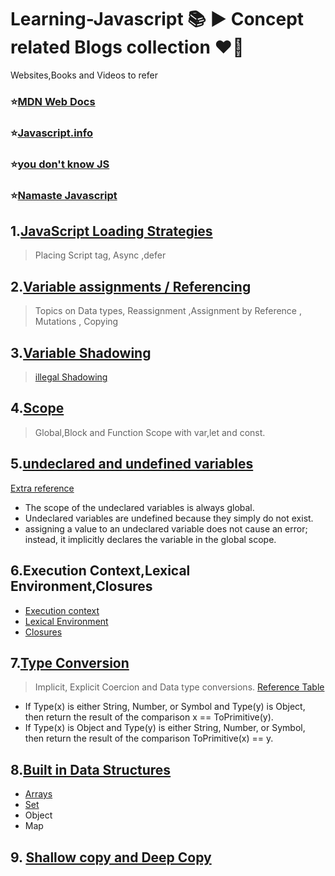# Learning-Javascript :books: ▶️ Concept related Blogs collection :heart_on_fire:
  Websites,Books and Videos to refer 
 ### ⭐[MDN Web Docs](https://developer.mozilla.org/en-US/docs/Web/JavaScript)
 ### ⭐[Javascript.info](https://javascript.info/)
 ### ⭐[you don't know JS](https://www.amazon.in/You-Dont-Know-Set-Volumes/dp/9352136268/ref=sr_1_1?keywords=you+dont+know+js&qid=1651303336&s=books&sr=1-1)
 ### ⭐[Namaste Javascript](https://www.youtube.com/playlist?list=PLlasXeu85E9cQ32gLCvAvr9vNaUccPVNP)
## 1.[JavaScript Loading Strategies](https://medium.com/@raviroshan.talk/async-defer-javascript-loading-strategies-da489a0ba47e)
> Placing Script tag, Async ,defer
## 2.[Variable assignments / Referencing](https://www.sitepoint.com/variable-assignment-mutation-javascript/)
> Topics on Data types, Reassignment ,Assignment by Reference , Mutations ,  Copying
## 3.[Variable Shadowing](designcise.com/web/tutorial/what-is-variable-shadowing-in-javascript)
> [illegal Shadowing](https://www.bookstack.cn/read/You-Dont-Know-JS-Scope-Closures-2nd/spilt.2.975975bd183f374a.md#e2w1cz)
## 4.[Scope](https://www.w3schools.com/js/js_scope.asp)
> Global,Block and Function Scope with var,let and const.
## 5.[undeclared and undefined variables](https://www.geeksforgeeks.org/what-are-undeclared-and-undefined-variables-in-javascript/)
   [Extra reference](https://www.oreilly.com/library/view/javascript-the-definitive/0596000480/ch04s03.html#:~:text=Undeclared%20variables%20are%20undefined%20because,variable%20in%20the%20global%20scope.)
* The scope of the undeclared variables is always global.
* Undeclared variables are undefined because they simply do not exist.
* assigning a value to an undeclared variable does not cause an error; instead, it implicitly declares the variable in the global scope.
## 6.Execution Context,Lexical Environment,Closures
* [Execution context](https://betterprogramming.pub/javascript-internals-execution-context-bdeee6986b3b#:~:text=Execution%20context%20is%20a%20concept,global%20execution%20context%20is%20created.)
* [Lexical Environment](https://amnsingh.medium.com/lexical-environment-the-hidden-part-to-understand-closures-71d60efac0e0)
* [Closures](https://medium.com/@dhruvpathak9305/javascript-closures-in-depth-explaination-154dd46c6bd0)
## 7.[Type Conversion](https://www.freecodecamp.org/news/js-type-coercion-explained-27ba3d9a2839/)
> Implicit, Explicit Coercion and Data type conversions.
> [Reference Table](https://dorey.github.io/JavaScript-Equality-Table/)
* If Type(x) is either String, Number, or Symbol and Type(y) is Object, then return the result of the comparison x == ToPrimitive(y).
* If Type(x) is Object and Type(y) is either String, Number, or Symbol, then return the result of the comparison ToPrimitive(x) == y.
## 8.[Built in Data Structures](https://dev.to/kartik2406/built-in-data-structures-in-javascript-hhl)
* [Arrays](https://www.freecodecamp.org/news/the-javascript-array-handbook/)
* [Set](https://www.freecodecamp.org/news/lets-learn-about-set-and-its-unique-functionality-in-javascript-5654c5c03de2/)
* Object
* Map
## 9. [Shallow copy and Deep Copy](https://www.freecodecamp.org/news/copying-stuff-in-javascript-how-to-differentiate-between-deep-and-shallow-copies-b6d8c1ef09cd/)

